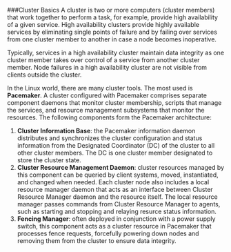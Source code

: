 ###Cluster Basics
A cluster is two or more computers (cluster members) that work together to perform a task, for example, provide high availability of a given service. High availability clusters provide highly available services by eliminating single points of failure and by failing over services from one cluster member to another in case a node becomes inoperative.

Typically, services in a high availability cluster maintain data integrity as one cluster member takes over control of a service from another cluster member. Node failures in a high availability cluster are not visible from clients outside the cluster.

In the Linux world, there are many cluster tools. The most used is **Pacemaker**. A cluster configured with Pacemaker comprises separate component daemons that monitor cluster membership, scripts that manage the services, and resource management subsystems that monitor the resources. The following components form the Pacemaker architecture:

1. **Cluster Information Base**: the Pacemaker information daemon distributes and synchronizes the cluster configuration and status information from the Designated Coordinator (DC) of the cluster to all other cluster members. The DC is one cluster member designated to store the cluster state.
2. **Cluster Resource Management Daemon**: cluster resources managed by this component can be queried by client systems, moved, instantiated, and changed when needed. Each cluster node also includes a local resource manager daemon that acts as an interface between Cluster Resource Manager daemon and the resource itself. The local resource manager passes commands from Cluster Resource Manager to agents, such as starting and stopping and relaying resurce status information.
3. **Fencing Manager**: often deployed in conjunction with a power supply switch, this component acts as a cluster resource in Pacemaker that processes fence requests, forcefully powering down nodes and removing them from the cluster to ensure data integrity.

